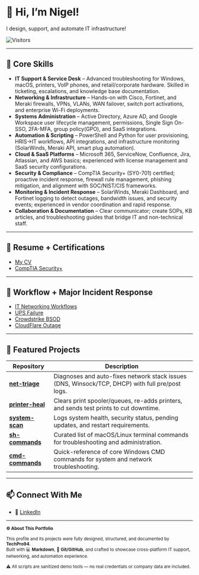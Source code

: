 # 👋 Hi, I’m Nigel! 

I design, support, and automate IT infrastructure! 

![Visitors](https://img.shields.io/badge/dynamic/json?color=blue&label=Visitors&query=value&url=https://api.countapi.xyz/hit/YOUR_USERNAME.YOUR_REPO/visits)



---

## 🔧 Core Skills  

- **IT Support & Service Desk** – Advanced troubleshooting for Windows, macOS, printers, VoIP phones, and retail/corporate hardware. Skilled in ticketing, escalations, and knowledge base documentation.  
- **Networking & Infrastructure** – Hands-on with Cisco, Fortinet, and Meraki firewalls, VPNs, VLANs, WAN failover, switch port activations, and enterprise Wi-Fi deployments.  
- **Systems Administration** – Active Directory, Azure AD, and Google Workspace user lifecycle management, permissions, Single Sign On-SSO, 2FA-MFA, group policy(GPO), and SaaS integrations.
- **Automation & Scripting** – PowerShell and Python for user provisioning, HRIS→IT workflows, API integrations, and infrastructure monitoring (SolarWinds, Meraki API, smart plug automation).  
- **Cloud & SaaS Platforms** – Microsoft 365, ServiceNow, Confluence, Jira, Atlassian, and AWS basics; experienced with license management and SaaS security configurations.  
- **Security & Compliance** – CompTIA Security+ (SY0-701) certified; proactive incident response, firewall rule management, phishing mitigation, and alignment with SOC/NIST/CIS frameworks.  
- **Monitoring & Incident Response** – SolarWinds, Meraki Dashboard, and Fortinet logging to detect outages, bandwidth issues, and security events; experienced in vendor coordination and rapid response.  
- **Collaboration & Documentation** – Clear communicator; create SOPs, KB articles, and troubleshooting guides that bridge IT and non-technical staff.  

---

## 📝 Resume + Certifications 

- [My CV](./assets/Nigel-Dumont-Resume-2025.pdf)
- [CompTIA Security+](./assets/Security+Cert-Transcript.png)

---

## 📑 Workflow + Major Incident Response
- [IT Networking Workflows](./assets/ND_IT_Networking_Workflows.pdf)  
- [UPS Failure](./assets/Rise_West_Springfield_Internet_Outage.pdf)
- [Crowdstrike BSOD](./assets/CrowdStrike_Outage_Incident_Report_July_2024.pdf)
- [CloudFlare Outage](./assets/cloudflare_outage_report.pdf)

---

## 🧩 Featured Projects

| Repository | Description |
|------------|-------------|
| [**net-triage**](https://github.com/TechPro94/net-triage) | Diagnoses and auto-fixes network stack issues (DNS, Winsock/TCP, DHCP) with full pre/post logs. |
| [**printer-heal**](https://github.com/TechPro94/printer-heal) | Clears print spooler/queues, re-adds printers, and sends test prints to cut downtime. |
| [**system-scan**](https://github.com/TechPro94/system-scan) | Logs system health, security status, pending updates, and restart requirements. |
| [**sh-commands**](https://github.com/TechPro94/quick-sh-commands) | Curated list of macOS/Linux terminal commands for troubleshooting and administration. |
| [**cmd-commands**](https://github.com/TechPro94/quick-cmd-commands) | Quick-reference of core Windows CMD commands for system and network troubleshooting. |

---

## 📫 Connect With Me  

- 💼 [LinkedIn](https://www.linkedin.com/in/nigeldumont)

---

<sub>
<b>⚙️ About This Portfolio</b><br><br>
This profile and its projects were fully designed, structured, and documented by <b>TechPro94</b>.<br>
Built with 💻 <b>Markdown</b>, 🧠 <b>Git/GitHub</b>, and crafted to showcase cross-platform IT support, networking, and automation experience.<br><br>
⚠️ All scripts are sanitized demo tools — no real credentials or company data are included.
</sub>

